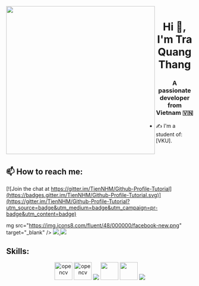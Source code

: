 <img align="left" width="400" src="https://github.githubassets.com/images/modules/profile/profile-first-repo.svg">
<h1 align="center">Hi 👋, I'm Tra Quang Thang</h1>
<p align="center">
  <h3 align="center">A passionate developer from Vietnam 🇻🇳 </h3>
</p>


- ✍ I'm a student of: [VKU].


<br />

## 📫 How to reach me:

[![Join the chat at https://gitter.im/TienNHM/Github-Profile-Tutorial](https://badges.gitter.im/TienNHM/Github-Profile-Tutorial.svg)](https://gitter.im/TienNHM/Github-Profile-Tutorial?utm_source=badge&utm_medium=badge&utm_campaign=pr-badge&utm_content=badge)

mg src="https://img.icons8.com/fluent/48/000000/facebook-new.png" target="_blank" />
  </a> 
  <a href="https://github.com/TienNHM" alt="Github">
    <img src="https://img.icons8.com/fluent/48/000000/github.png"/>
  </a> 
  <a href="https://www.facebook.com/gema0911" alt="Kaggle" target="_blank" >
    <img src="https://img.icons8.com/windows/48/000000/kaggle.png"/>
  </a>
</p>

## Skills:
<p align="center">
  <img src="https://images.g2crowd.com/uploads/product/image/large_detail/large_detail_f0b606abb6d19089febc9faeeba5bc05/nodejs-development-services.png" alt="opencv" width="48" height="48"/> 
    <img src="https://upload.wikimedia.org/wikipedia/commons/thumb/2/27/PHP-logo.svg/640px-PHP-logo.svg.png" alt="opencv" width="48" height="48"/> 
  <img src="https://img.icons8.com/color/48/000000/mysql-logo.png"/>
  <img src="https://dev.java/assets/images/java-logo-vert-blk.png" width="48" height="48">
  <img src="https://img.icons8.com/color/48/000000/github-2.png" width="48" height="48">
  <img src="https://img.icons8.com/color/48/000000/visual-studio-code-2019.png"/>
</p>

